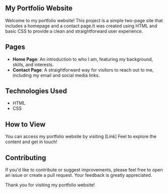   

  ## My Portfolio Website

  Welcome to my portfolio website! This project is a simple two-page site that includes a homepage and a contact page.It was created using HTML and basic CSS to provide a clean and 
  straightforward user experience. 

  ## Pages

  - **Home Page**: An introduction to who I am, featuring my background, skills, and interests.
  - **Contact Page**: A straightforward way for visitors to reach out to me, including my email and social media links.

  ## Technologies Used

  - HTML
  - CSS

  ## How to View

  You can access my portfolio website by visiting [Link] Feel to explore the content and get in touch!

  ## Contributing

  If you'd like to contribute or suggest improvements, please feel free to open an issue or create a pull request. Your feedback is greatly appreciated.  

  Thank you for visiting my portfolio website!








